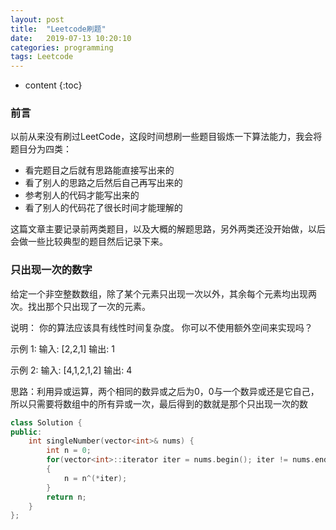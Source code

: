 ```yaml
---
layout: post
title:  "Leetcode刷题"
date:   2019-07-13 10:20:10
categories: programming
tags: Leetcode
---
```


* content
{:toc}

### 前言

以前从来没有刷过LeetCode，这段时间想刷一些题目锻炼一下算法能力，我会将题目分为四类：  

* 看完题目之后就有思路能直接写出来的
* 看了别人的思路之后然后自己再写出来的
* 参考别人的代码才能写出来的
* 看了别人的代码花了很长时间才能理解的  

这篇文章主要记录前两类题目，以及大概的解题思路，另外两类还没开始做，以后会做一些比较典型的题目然后记录下来。

### 只出现一次的数字

给定一个非空整数数组，除了某个元素只出现一次以外，其余每个元素均出现两次。找出那个只出现了一次的元素。

说明：
你的算法应该具有线性时间复杂度。 你可以不使用额外空间来实现吗？

示例 1:
输入: [2,2,1]
输出: 1

示例 2:
输入: [4,1,2,1,2]
输出: 4

思路：利用异或运算，两个相同的数异或之后为0，0与一个数异或还是它自己，
    所以只需要将数组中的所有异或一次，最后得到的数就是那个只出现一次的数

```c++
class Solution {
public:
    int singleNumber(vector<int>& nums) {
        int n = 0;
        for(vector<int>::iterator iter = nums.begin(); iter != nums.end(); iter++)
        {
            n = n^(*iter);
        }
        return n;
    }
};
```

